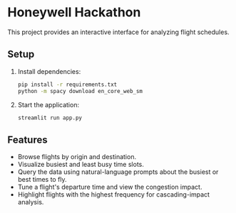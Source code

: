 # Honeywell Hackathon

This project provides an interactive interface for analyzing flight schedules.

## Setup

1. Install dependencies:
   ```bash
   pip install -r requirements.txt
   python -m spacy download en_core_web_sm
   ```
2. Start the application:
   ```bash
   streamlit run app.py
   ```

## Features
- Browse flights by origin and destination.
- Visualize busiest and least busy time slots.
- Query the data using natural-language prompts about the busiest or best times to fly.
- Tune a flight's departure time and view the congestion impact.
- Highlight flights with the highest frequency for cascading-impact analysis.
